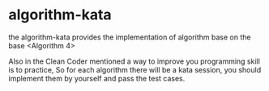 # algorithm-kata
the algorithm-kata provides the implementation of algorithm base on the base <Algorithm 4> 

Also in the Clean Coder mentioned a way to improve you programming skill is to practice, 
So for each algorithm there will be a kata session, you should implement them by yourself and pass the test cases.

 